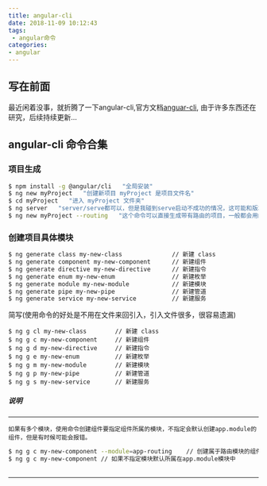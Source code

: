 ```yaml
---
title: angular-cli
date: 2018-11-09 10:12:43
tags: 
 - angular命令
categories:
- angular
---
```

## 写在前面
  最近闲着没事，就折腾了一下angular-cli,官方文档[anguar-cli](https://cli.angular.io), 由于许多东西还在研究，后续持续更新...

## angular-cli 命令合集
### 项目生成
```bash
$ npm install -g @angular/cli   "全局安装"
$ ng new myProject   "创建新项目 myProject 是项目文件名"
$ cd myProject   "进入 myProject 文件夹"
$ ng server   "server/serve都可以，但是我碰到serve启动不成功的情况，这可能和版本更新有关。默认情况下ng会安装依赖，不需要npm install 就可以直接启动"
$ ng new myProject --routing   "这个命令可以直接生成带有路由的项目，一般都会用的到，当然除了--routing还有其他的参数--prefix组件的前缀"
```
### 创建项目具体模块
``` bash
$ ng generate class my-new-class              // 新建 class
$ ng generate component my-new-component      // 新建组件
$ ng generate directive my-new-directive      // 新建指令
$ ng generate enum my-new-enum                // 新建枚举
$ ng generate module my-new-module            // 新建模块
$ ng generate pipe my-new-pipe                // 新建管道
$ ng generate service my-new-service          // 新建服务
```
  简写(使用命令的好处是不用在文件来回引入，引入文件很多，很容易遗漏)
```
$ ng g cl my-new-class        // 新建 class
$ ng g c my-new-component     // 新建组件
$ ng g d my-new-directive     // 新建指令
$ ng g e my-new-enum          // 新建枚举
$ ng g m my-new-module        // 新建模块
$ ng g p my-new-pipe          // 新建管道
$ ng g s my-new-service       // 新建服务
```
##### 说明
***
    如果有多个模块，使用命令创建组件要指定组件所属的模块，不指定会默认创建app.module的组件，但是有时候可能会报错。
```bash
$ ng g c my-new-component --module=app-routing    // 创建属于路由模块的组件，在路由模块会自动引入该模块
$ ng g c my-new-component // 如果不指定模块默认所属在app.module模块中 
  
```
***







